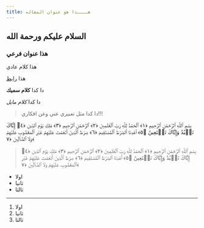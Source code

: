 ```yaml
---
‏title: هــــذا هو عنوان المقاله
---
```


## السلام عليكم ورحمة الله

### هذا عنوان فرعي

هذا كلام عادي

هذا [رابط](https://google.com)


دا كدا **كلام سميك**

دا كدا *كلام مايل*


> دا كدا مثل تعبيري عني وعن افكاري!!!


بِسۡمِ ٱللَّهِ ٱلرَّحۡمَٰنِ ٱلرَّحِيمِ ﴿١﴾ ٱلۡحَمۡدُ لِلَّهِ رَبِّ ٱلۡعَٰلَمِينَ ﴿٢﴾ ٱلرَّحۡمَٰنِ ٱلرَّحِيمِ ﴿٣﴾ مَٰلِكِ يَوۡمِ ٱلدِّينِ ﴿٤﴾ إِيَّاكَ نَعۡبُدُ وَإِيَّاكَ نَسۡتَعِينُ ﴿٥﴾ ٱهۡدِنَا ٱلصِّرَٰطَ ٱلۡمُسۡتَقِيمَ ﴿٦﴾ صِرَٰطَ ٱلَّذِينَ أَنۡعَمۡتَ عَلَيۡهِمۡ غَيۡرِ ٱلۡمَغۡضُوبِ عَلَيۡهِمۡ وَلَا ٱلضَّآلِّينَ ﴿٧﴾



> بِسۡمِ ٱللَّهِ ٱلرَّحۡمَٰنِ ٱلرَّحِيمِ ﴿١﴾ ٱلۡحَمۡدُ لِلَّهِ رَبِّ ٱلۡعَٰلَمِينَ ﴿٢﴾ ٱلرَّحۡمَٰنِ ٱلرَّحِيمِ ﴿٣﴾ مَٰلِكِ يَوۡمِ ٱلدِّينِ ﴿٤﴾ إِيَّاكَ نَعۡبُدُ وَإِيَّاكَ نَسۡتَعِينُ ﴿٥﴾ ٱهۡدِنَا ٱلصِّرَٰطَ ٱلۡمُسۡتَقِيمَ ﴿٦﴾ صِرَٰطَ ٱلَّذِينَ أَنۡعَمۡتَ عَلَيۡهِمۡ غَيۡرِ ٱلۡمَغۡضُوبِ عَلَيۡهِمۡ وَلَا ٱلضَّآلِّينَ ﴿٧﴾



- اولا 
- ثانيا
- ثالثا 

--- 

1. اولا 
2. ثانيا 
3. ثالثا 
